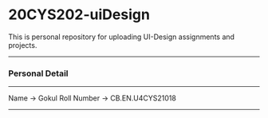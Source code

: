 # 20CYS202-uiDesign

This is personal repository for uploading UI-Design assignments and projects.
<hr>
<h3> Personal Detail </h3>
<hr>
Name -> Gokul
Roll Number -> CB.EN.U4CYS21018
<hr>


